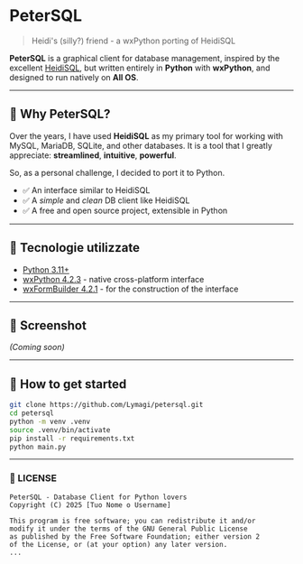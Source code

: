 # PeterSQL

> Heidi's (silly?) friend - a wxPython porting of HeidiSQL

**PeterSQL** is a graphical client for database management, inspired by the excellent [HeidiSQL](https://www.heidisql.com/), but written entirely in **Python** with **wxPython**, and designed to run natively on **All OS**.

---

## 🧭 Why PeterSQL?

Over the years, I have used **HeidiSQL** as my primary tool for working with MySQL, MariaDB, SQLite, and other databases. It is a tool that I greatly appreciate: **streamlined**, **intuitive**, **powerful**.

So, as a personal challenge, I decided to port it to Python.

- ✅ An interface similar to HeidiSQL
- ✅ A *simple* and *clean* DB client like HeidiSQL
- ✅ A free and open source project, extensible in Python

---

## 🔧 Tecnologie utilizzate

- [Python 3.11+](https://www.python.org/)
- [wxPython 4.2.3](https://wxpython.org/) - native cross-platform interface
- [wxFormBuilder 4.2.1](https://github.com/wxFormBuilder/wxFormBuilder) - for the construction of the interface

---

## 📸 Screenshot

*(Coming soon)*

---

## 🚀 How to get started

```bash
git clone https://github.com/Lymagi/petersql.git
cd petersql
python -m venv .venv
source .venv/bin/activate
pip install -r requirements.txt
python main.py
```
---

### 📄 LICENSE
```text
PeterSQL - Database Client for Python lovers
Copyright (C) 2025 [Tuo Nome o Username]

This program is free software; you can redistribute it and/or
modify it under the terms of the GNU General Public License
as published by the Free Software Foundation; either version 2
of the License, or (at your option) any later version.
...